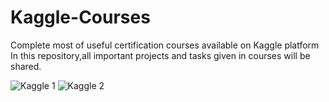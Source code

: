 # Kaggle-Courses
Complete most of useful certification courses available on Kaggle platform
In this repository,all important projects and tasks given in courses will be shared.

![Kaggle 1](https://user-images.githubusercontent.com/92627108/144835811-45d4ef97-a5a0-4fd2-8aa5-5ca098073f2f.png)
![Kaggle 2](https://user-images.githubusercontent.com/92627108/144835830-2074ab81-0852-4411-829f-18b62b7fb32a.png)

